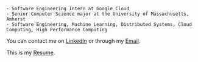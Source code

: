 ```
- Software Engineering Intern at Google Cloud
- Senior Computer Science major at the University of Massachusetts, Amherst
- Software Engineering, Machine Learning, Distributed Systems, Cloud Computing, High Performance Computing
```

You can contact me on [LinkedIn](https://www.linkedin.com/in/kevinmsmith131/) or through my [Email](mailto:kevinmsmith131@gmail.com).

This is my [Resume](https://github.com/kevinmsmith131/kevinmsmith131/files/8319267/Kevin_Smith_Resume.pdf).
